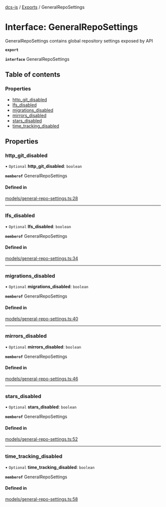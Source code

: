 [dcs-js](../README.md) / [Exports](../modules.md) / GeneralRepoSettings

# Interface: GeneralRepoSettings

GeneralRepoSettings contains global repository settings exposed by API

**`export`**

**`interface`** GeneralRepoSettings

## Table of contents

### Properties

- [http\_git\_disabled](GeneralRepoSettings.md#http_git_disabled)
- [lfs\_disabled](GeneralRepoSettings.md#lfs_disabled)
- [migrations\_disabled](GeneralRepoSettings.md#migrations_disabled)
- [mirrors\_disabled](GeneralRepoSettings.md#mirrors_disabled)
- [stars\_disabled](GeneralRepoSettings.md#stars_disabled)
- [time\_tracking\_disabled](GeneralRepoSettings.md#time_tracking_disabled)

## Properties

### <a id="http_git_disabled" name="http_git_disabled"></a> http\_git\_disabled

• `Optional` **http\_git\_disabled**: `boolean`

**`memberof`** GeneralRepoSettings

#### Defined in

[models/general-repo-settings.ts:28](https://github.com/unfoldingWord/dcs-js/blob/42a7ab5/models/general-repo-settings.ts#L28)

___

### <a id="lfs_disabled" name="lfs_disabled"></a> lfs\_disabled

• `Optional` **lfs\_disabled**: `boolean`

**`memberof`** GeneralRepoSettings

#### Defined in

[models/general-repo-settings.ts:34](https://github.com/unfoldingWord/dcs-js/blob/42a7ab5/models/general-repo-settings.ts#L34)

___

### <a id="migrations_disabled" name="migrations_disabled"></a> migrations\_disabled

• `Optional` **migrations\_disabled**: `boolean`

**`memberof`** GeneralRepoSettings

#### Defined in

[models/general-repo-settings.ts:40](https://github.com/unfoldingWord/dcs-js/blob/42a7ab5/models/general-repo-settings.ts#L40)

___

### <a id="mirrors_disabled" name="mirrors_disabled"></a> mirrors\_disabled

• `Optional` **mirrors\_disabled**: `boolean`

**`memberof`** GeneralRepoSettings

#### Defined in

[models/general-repo-settings.ts:46](https://github.com/unfoldingWord/dcs-js/blob/42a7ab5/models/general-repo-settings.ts#L46)

___

### <a id="stars_disabled" name="stars_disabled"></a> stars\_disabled

• `Optional` **stars\_disabled**: `boolean`

**`memberof`** GeneralRepoSettings

#### Defined in

[models/general-repo-settings.ts:52](https://github.com/unfoldingWord/dcs-js/blob/42a7ab5/models/general-repo-settings.ts#L52)

___

### <a id="time_tracking_disabled" name="time_tracking_disabled"></a> time\_tracking\_disabled

• `Optional` **time\_tracking\_disabled**: `boolean`

**`memberof`** GeneralRepoSettings

#### Defined in

[models/general-repo-settings.ts:58](https://github.com/unfoldingWord/dcs-js/blob/42a7ab5/models/general-repo-settings.ts#L58)
